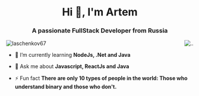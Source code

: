 <h1 align="center">Hi 👋, I'm Artem </h1>
<h3 align="center">A passionate FullStack Developer from Russia</h3>
<img align="right" src="https://user-images.githubusercontent.com/74038190/229223263-cf2e4b07-2615-4f87-9c38-e37600f8381a.gif" alt=".."/>

<p align="left"> <img src="https://komarev.com/ghpvc/?username=laschenkov67&label=Profile%20views&color=0e75b6&style=flat" alt="laschenkov67" /> </p>

- 🌱 I’m currently learning **NodeJs, .Net and Java**

- 💬 Ask me about **Javascript, ReactJs and Java**

- ⚡ Fun fact **There are only 10 types of people in the world: Those who understand binary and those who don't.**
